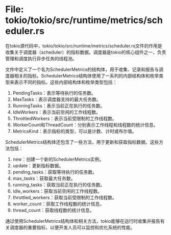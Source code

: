 # File: tokio/tokio/src/runtime/metrics/scheduler.rs

在tokio源代码中，tokio/tokio/src/runtime/metrics/scheduler.rs文件的作用是收集关于调度器（scheduler）的指标数据。调度器是tokio的核心组件之一，负责管理和调度执行异步任务的线程池。

文件中定义了一个名为SchedulerMetrics的结构体，用于收集、记录和报告与调度器相关的指标。SchedulerMetrics结构体使用了一系列的内部结构体和枚举类型来表示不同的指标。这些内部结构体和枚举类型包括：

1. PendingTasks：表示等待执行的任务数。
2. MaxTasks：表示调度器支持的最大任务数。
3. RunningTasks：表示当前正在执行的任务数。
4. IdleWorkers：表示当前空闲的工作线程数。
5. ThrottledWorkers：表示当前受限制的工作线程数。
6. WorkerCount和ThreadCount：分别表示工作线程和线程数的统计信息。
7. MetricsKind：表示指标的类型，可以是计数、计时或布尔值。

SchedulerMetrics结构体还包含了一些方法，用于更新和获取指标数据。这些方法包括：

1. new：创建一个新的SchedulerMetrics实例。
2. update：更新指标数据。
3. pending_tasks：获取等待执行的任务数。
4. max_tasks：获取最大任务数。
5. running_tasks：获取当前正在执行的任务数。
6. idle_workers：获取当前空闲的工作线程数。
7. throttled_workers：获取当前受限制的工作线程数。
8. worker_count：获取工作线程数的统计信息。
9. thread_count：获取线程数的统计信息。

通过使用SchedulerMetrics结构体和相关方法，tokio能够在运行时收集并报告有关调度器的重要指标，以便开发人员可以监控和优化系统的性能。

